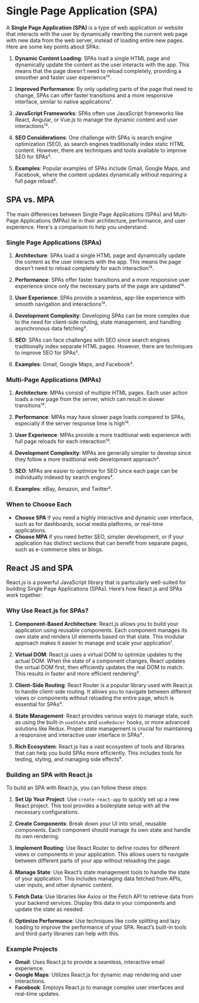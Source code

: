 # Single Page Application (SPA)

A **Single Page Application (SPA)** is a type of web application or website that interacts with the user by dynamically rewriting the current web page with new data from the web server, instead of loading entire new pages. Here are some key points about SPAs:

1. **Dynamic Content Loading**: SPAs load a single HTML page and dynamically update the content as the user interacts with the app. This means that the page doesn't need to reload completely, providing a smoother and faster user experience¹².

2. **Improved Performance**: By only updating parts of the page that need to change, SPAs can offer faster transitions and a more responsive interface, similar to native applications¹.

3. **JavaScript Frameworks**: SPAs often use JavaScript frameworks like React, Angular, or Vue.js to manage the dynamic content and user interactions¹².

4. **SEO Considerations**: One challenge with SPAs is search engine optimization (SEO), as search engines traditionally index static HTML content. However, there are techniques and tools available to improve SEO for SPAs².

5. **Examples**: Popular examples of SPAs include Gmail, Google Maps, and Facebook, where the content updates dynamically without requiring a full page reload³.
 

 ## SPA vs. MPA

 The main differences between Single Page Applications (SPAs) and Multi-Page Applications (MPAs) lie in their architecture, performance, and user experience. Here's a comparison to help you understand:

### Single Page Applications (SPAs)

1. **Architecture**: SPAs load a single HTML page and dynamically update the content as the user interacts with the app. This means the page doesn't need to reload completely for each interaction¹².

2. **Performance**: SPAs offer faster transitions and a more responsive user experience since only the necessary parts of the page are updated¹².

3. **User Experience**: SPAs provide a seamless, app-like experience with smooth navigation and interactions¹².

4. **Development Complexity**: Developing SPAs can be more complex due to the need for client-side routing, state management, and handling asynchronous data fetching².

5. **SEO**: SPAs can face challenges with SEO since search engines traditionally index separate HTML pages. However, there are techniques to improve SEO for SPAs².

6. **Examples**: Gmail, Google Maps, and Facebook².

### Multi-Page Applications (MPAs)

1. **Architecture**: MPAs consist of multiple HTML pages. Each user action loads a new page from the server, which can result in slower transitions¹².

2. **Performance**: MPAs may have slower page loads compared to SPAs, especially if the server response time is high¹².

3. **User Experience**: MPAs provide a more traditional web experience with full page reloads for each interaction¹².

4. **Development Complexity**: MPAs are generally simpler to develop since they follow a more traditional web development approach².

5. **SEO**: MPAs are easier to optimize for SEO since each page can be individually indexed by search engines².

6. **Examples**: eBay, Amazon, and Twitter².

### When to Choose Each

- **Choose SPA** if you need a highly interactive and dynamic user interface, such as for dashboards, social media platforms, or real-time applications.
- **Choose MPA** if you need better SEO, simpler development, or if your application has distinct sections that can benefit from separate pages, such as e-commerce sites or blogs.


## React JS and SPA
React.js is a powerful JavaScript library that is particularly well-suited for building Single Page Applications (SPAs). Here’s how React.js and SPAs work together:

### Why Use React.js for SPAs?

1. **Component-Based Architecture**: React.js allows you to build your application using reusable components. Each component manages its own state and renders UI elements based on that state. This modular approach makes it easier to manage and scale your application¹.

2. **Virtual DOM**: React.js uses a virtual DOM to optimize updates to the actual DOM. When the state of a component changes, React updates the virtual DOM first, then efficiently updates the real DOM to match. This results in faster and more efficient rendering².

3. **Client-Side Routing**: React Router is a popular library used with React.js to handle client-side routing. It allows you to navigate between different views or components without reloading the entire page, which is essential for SPAs³.

4. **State Management**: React provides various ways to manage state, such as using the built-in `useState` and `useReducer` hooks, or more advanced solutions like Redux. Proper state management is crucial for maintaining a responsive and interactive user interface in SPAs⁴.

5. **Rich Ecosystem**: React.js has a vast ecosystem of tools and libraries that can help you build SPAs more efficiently. This includes tools for testing, styling, and managing side effects⁵.

### Building an SPA with React.js

To build an SPA with React.js, you can follow these steps:

1. **Set Up Your Project**: Use `create-react-app` to quickly set up a new React project. This tool provides a boilerplate setup with all the necessary configurations.

2. **Create Components**: Break down your UI into small, reusable components. Each component should manage its own state and handle its own rendering.

3. **Implement Routing**: Use React Router to define routes for different views or components in your application. This allows users to navigate between different parts of your app without reloading the page.

4. **Manage State**: Use React’s state management tools to handle the state of your application. This includes managing data fetched from APIs, user inputs, and other dynamic content.

5. **Fetch Data**: Use libraries like Axios or the Fetch API to retrieve data from your backend services. Display this data in your components and update the state as needed.

6. **Optimize Performance**: Use techniques like code splitting and lazy loading to improve the performance of your SPA. React’s built-in tools and third-party libraries can help with this.

### Example Projects

- **Gmail**: Uses React.js to provide a seamless, interactive email experience.
- **Google Maps**: Utilizes React.js for dynamic map rendering and user interactions.
- **Facebook**: Employs React.js to manage complex user interfaces and real-time updates.
